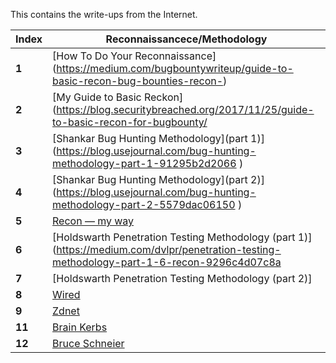 This contains the write-ups from the Internet.

Index | Reconnaissancece/Methodology
--- | ---
**1** | [How To Do Your Reconnaissance] (https://medium.com/bugbountywriteup/guide-to-basic-recon-bug-bounties-recon-)
**2** | [My Guide to Basic Reckon](https://blog.securitybreached.org/2017/11/25/guide-to-basic-recon-for-bugbounty/
**3** | [Shankar Bug Hunting Methodology](part 1)](https://blog.usejournal.com/bug-hunting-methodology-part-1-91295b2d2066 )
**4** | [Shankar Bug Hunting Methodology](part 2)](https://blog.usejournal.com/bug-hunting-methodology-part-2-5579dac06150 )
**5** | [Recon — my way](https://medium.com/@ehsahil/recon-my-way-82b7e5f62e21 )
**6** | [Holdswarth Penetration Testing Methodology (part 1)](https://medium.com/dvlpr/penetration-testing-methodology-part-1-6-recon-9296c4d07c8a
**7** | [Holdswarth Penetration Testing Methodology (part 2)] 
**8** | [Wired](https://www.wired.com/categoory/threatlevel)
**9** | [Zdnet](https://www.zdnet.com/blog/security)
**11** | [Brain Kerbs](https://krebsonsecurity.com)
**12** |[Bruce Schneier](https://www.schneier.com)
